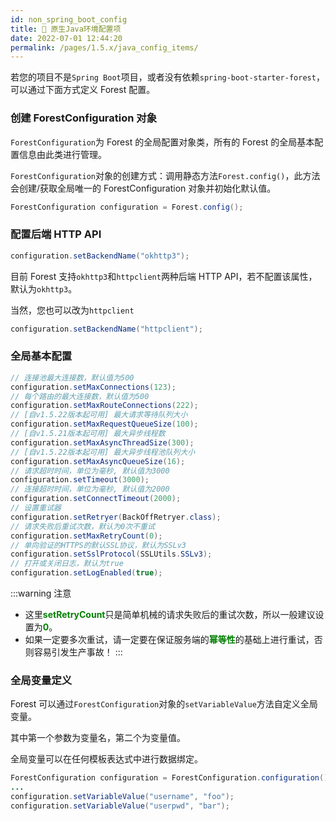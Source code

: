```yaml
---
id: non_spring_boot_config
title: 📘 原生Java环境配置项
date: 2022-07-01 12:44:20
permalink: /pages/1.5.x/java_config_items/
---
```


若您的项目不是`Spring Boot`项目，或者没有依赖`spring-boot-starter-forest`，可以通过下面方式定义 Forest 配置。

### 创建 ForestConfiguration 对象

`ForestConfiguration`为 Forest 的全局配置对象类，所有的 Forest 的全局基本配置信息由此类进行管理。

`ForestConfiguration`对象的创建方式：调用静态方法`Forest.config()`，此方法会创建/获取全局唯一的 ForestConfiguration 对象并初始化默认值。

```java
ForestConfiguration configuration = Forest.config();
```

### 配置后端 HTTP API

```java
configuration.setBackendName("okhttp3");
```

目前 Forest 支持`okhttp3`和`httpclient`两种后端 HTTP API，若不配置该属性，默认为`okhttp3`。

当然，您也可以改为`httpclient`

```java
configuration.setBackendName("httpclient");
```

### 全局基本配置

```java
// 连接池最大连接数，默认值为500
configuration.setMaxConnections(123);
// 每个路由的最大连接数，默认值为500
configuration.setMaxRouteConnections(222);
// [自v1.5.22版本起可用] 最大请求等待队列大小
configuration.setMaxRequestQueueSize(100);
// [自v1.5.21版本起可用] 最大异步线程数
configuration.setMaxAsyncThreadSize(300);
// [自v1.5.22版本起可用] 最大异步线程池队列大小
configuration.setMaxAsyncQueueSize(16);
// 请求超时时间，单位为毫秒, 默认值为3000
configuration.setTimeout(3000);
// 连接超时时间，单位为毫秒, 默认值为2000
configuration.setConnectTimeout(2000);
// 设置重试器
configuration.setRetryer(BackOffRetryer.class);
// 请求失败后重试次数，默认为0次不重试
configuration.setMaxRetryCount(0);
// 单向验证的HTTPS的默认SSL协议，默认为SSLv3
configuration.setSslProtocol(SSLUtils.SSLv3);
// 打开或关闭日志，默认为true
configuration.setLogEnabled(true);
```

:::warning 注意
* 这里<font color="green"><b>setRetryCount</b></font>只是简单机械的请求失败后的重试次数，所以一般建议设置为<font color="green"><b>0</b></font>。
* 如果一定要多次重试，请一定要在保证服务端的<font color="green"><b>幂等性</b></font>的基础上进行重试，否则容易引发生产事故！
:::


### 全局变量定义

Forest 可以通过`ForestConfiguration`对象的`setVariableValue`方法自定义全局变量。

其中第一个参数为变量名，第二个为变量值。

全局变量可以在任何模板表达式中进行数据绑定。

```java
ForestConfiguration configuration = ForestConfiguration.configuration();
...
configuration.setVariableValue("username", "foo");
configuration.setVariableValue("userpwd", "bar");
```
